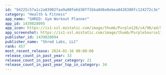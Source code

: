 ```yaml
---
id: "94225c57a1c2a83902faa9a80fe6d30ff1bba8d6e8ebea8428380fc124272c3e"
category: "Health & Fitness"
app_name: "SHRED: Gym Workout Planner"
app_id: 1439828095
app_icon: https://is1-ssl.mzstatic.com/image/thumb/Purple126/v4/90/ad/5a/90ad5acf-9089-af61-0724-a0a1cd879a26/AppIcon-0-0-1x_U007emarketing-0-10-0-85-220.png/1024x1024bb.png
app_screenshot: https://is1-ssl.mzstatic.com/image/thumb/PurpleSource116/v4/c9/4d/9f/c94d9f17-b13d-b378-42e0-2bf7743860bd/ce0d540b-25e5-4fa4-9a73-f4071a8a5144_Screen-1.jpg/1242x2688bb.png
publisher_id: 1439828094
publisher_name: "Shred Labs, LLC"
rank: 457
most_recent_release: 2024-01-16 00:00:00
release_count_in_past_year: 33
release_count_in_past_year_category: 21
release_count_in_past_year_top_in_category: 34
---
```

